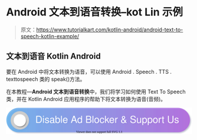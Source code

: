 # Android 文本到语音转换–kot Lin 示例

> 原文：<https://www.tutorialkart.com/kotlin-android/android-text-to-speech-kotlin-example/>

## 文本到语音 Kotlin Android

要在 Android 中将文本转换为语音，可以使用 Android . Speech . TTS . texttospeech 类的 speak()方法。

在本教程—**Android 文本到语音转换**中，我们将学习如何使用 Text To Speech 类，并在 Kotlin Android 应用程序的帮助下将文本转换为语音(音频)。

[![](img/925da31b32d6bc3827932f6c8afb11bb.png)](https://www.tutorialkart.com/)